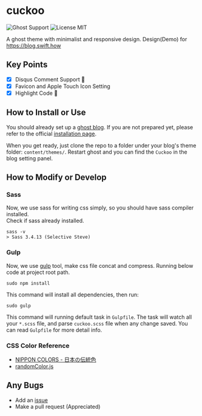# cuckoo

![Ghost Support](https://img.shields.io/badge/ghost-powered-brightgreen.svg)
![License MIT](https://img.shields.io/github/license/mashape/apistatus.svg)

A ghost theme with minimalist and responsive design. Design(Demo) for https://blog.swift.how

## Key Points
- [x] Disqus Comment Support 💬
- [x] Favicon and Apple Touch Icon Setting
- [x] Highlight Code 💅

## How to Install or Use
You should already set up a [ghost blog](https://ghost.org/). If you are not prepared yet, please refer to the official [installation page](http://support.ghost.org/installation/).

When you get ready, just clone the repo to a folder under your blog's theme folder: `content/themes/`. Restart ghost and you can find the `Cuckoo` in the blog setting panel.

## How to Modify or Develop
### Sass
Now, we use sass for writing css simply, so you should have sass compiler installed.  
Check if sass already installed.
```
sass -v
> Sass 3.4.13 (Selective Steve)
```

### Gulp
Now, we use [gulp](http://gulpjs.com/) tool, make css file concat and compress. Running below code at project root path.
```
sudo npm install
```
This command will install all dependencies, then run:
```
sudo gulp
```
This command will running default task in `Gulpfile`. The task will watch all your `*.scss` file, and parse `cuckoo.scss` file when any change saved. You can read `Gulpfile` for more detail info.

### CSS Color Reference
- [NIPPON COLORS - 日本の伝統色](http://nipponcolors.com/)
- [randomColor.js](http://llllll.li/randomColor/)

## Any Bugs
- Add an [issue](https://github.com/SwiftHow/cuckoo/issues)
- Make a pull request (Appreciated)
